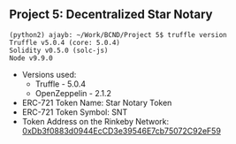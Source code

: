 ## Project 5: Decentralized Star Notary

```
(python2) ajayb: ~/Work/BCND/Project 5$ truffle version
Truffle v5.0.4 (core: 5.0.4)
Solidity v0.5.0 (solc-js)
Node v9.9.0
```
* Versions used:
    - Truffle - 5.0.4
    - OpenZeppelin - 2.1.2
* ERC-721 Token Name: Star Notary Token
* ERC-721 Token Symbol: SNT
* Token Address on the Rinkeby Network: [0xDb3f0883d0944EcCD3e39546E7cb75072C92eF59](https://rinkeby.etherscan.io/address/0xDb3f0883d0944EcCD3e39546E7cb75072C92eF59)
